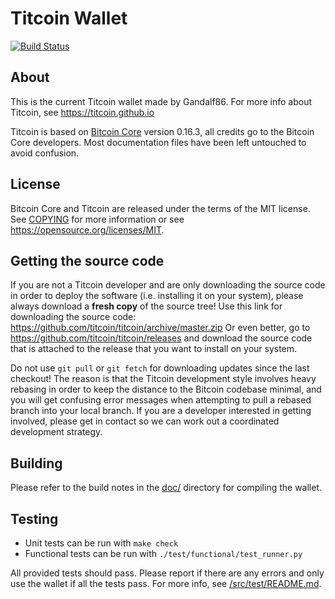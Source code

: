 Titcoin Wallet
=====================================
[![Build Status](https://travis-ci.com/titcoin/titcoin.svg?branch=master)](https://travis-ci.com/titcoin/titcoin)

About
-----

This is the current Titcoin wallet made by Gandalf86. For more info about Titcoin, see https://titcoin.github.io

Titcoin is based on [Bitcoin Core](https://github.com/bitcoin/bitcoin) version 0.16.3, all credits go to the Bitcoin Core developers. Most documentation files have been left untouched to avoid confusion.

License
-------

Bitcoin Core and Titcoin are released under the terms of the MIT license. See [COPYING](COPYING) for more
information or see https://opensource.org/licenses/MIT.

Getting the source code
------------------------

If you are not a Titcoin developer and are only downloading the source code in order to deploy the software (i.e. installing it on your system), please always download a **fresh copy** of the source tree! Use this link for downloading the source code: https://github.com/titcoin/titcoin/archive/master.zip Or even better, go to https://github.com/titcoin/titcoin/releases and download the source code that is attached to the release that you want to install on your system.

Do not use `git pull` or `git fetch` for downloading updates since the last checkout! The reason is that the Titcoin development style involves heavy rebasing in order to keep the distance to the Bitcoin codebase minimal, and you will get confusing error messages when attempting to pull a rebased branch into your local branch. If you are a developer interested in getting involved, please get in contact so we can work out a coordinated development strategy.

Building
--------

Please refer to the build notes in the [doc/](doc/) directory for compiling the wallet.

Testing
-------

* Unit tests can be run with `make check`
* Functional tests can be run with `./test/functional/test_runner.py`

All provided tests should pass. Please report if there are any errors and only use the wallet if all the tests pass. For more info, see [/src/test/README.md](/src/test/README.md).

